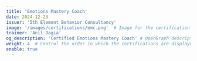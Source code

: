 ```yaml
---
title: 'Emotions Mastery Coach'
date: 2024-12-23
issuer: '5th Element Behavior Consultancy'
image: '/images/certifications/emc.png'  # Image for the certification
trainer: 'Anil Dagia'
og_description: 'Certified Emotions Mastery Coach' # OpenGraph description for this page
weight: 4  # Control the order in which the certifications are displayed
enable: true
---
```

